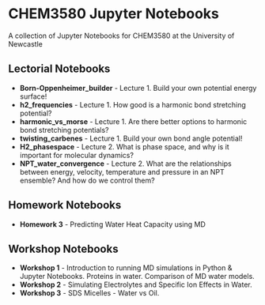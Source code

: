 # CHEM3580 Jupyter Notebooks

A collection of Jupyter Notebooks for CHEM3580 at the University of Newcastle

## Lectorial Notebooks
* **Born-Oppenheimer_builder** - Lecture 1. Build your own potential energy surface!
* **h2_frequencies** - Lecture 1. How good is a harmonic bond stretching potential?
* **harmonic_vs_morse** - Lecture 1. Are there better options to harmonic bond stretching potentials?
* **twisting_carbenes** - Lecture 1. Build your own bond angle potential!
* **H2_phasespace** - Lecture 2. What is phase space, and why is it important for molecular dynamics?
* **NPT_water_convergence** - Lecture 2. What are the relationships between energy, velocity, temperature and pressure in an NPT ensemble? And how do we control them?

## Homework Notebooks

* **Homework 3** - Predicting Water Heat Capacity using MD

## Workshop Notebooks

* **Workshop 1** - Introduction to running MD simulations in Python & Jupyter Notebooks. Proteins in water. Comparison of MD water models.
* **Workshop 2** - Simulating Electrolytes and Specific Ion Effects in Water. 
* **Workshop 3** - SDS Micelles - Water vs Oil.
